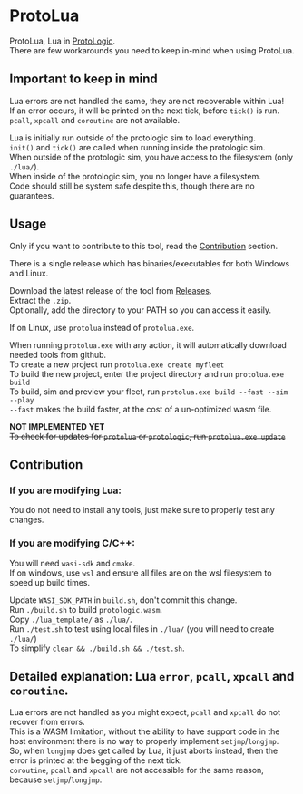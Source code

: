 # ProtoLua
ProtoLua, Lua in [ProtoLogic](https://github.com/Protologic/).  
There are few workarounds you need to keep in-mind when using ProtoLua.  


## Important to keep in mind  
Lua errors are not handled the same, they are not recoverable within Lua!  
If an error occurs, it will be printed on the next tick, before `tick()` is run.  
`pcall`, `xpcall` and `coroutine` are not available.  

Lua is initially run outside of the protologic sim to load everything.  
`init()` and `tick()` are called when running inside the protologic sim.  
When outside of the protologic sim, you have access to the filesystem (only `./lua/`).  
When inside of the protologic sim, you no longer have a filesystem.  
Code should still be system safe despite this, though there are no guarantees.  


## Usage
Only if you want to contribute to this tool, read the [Contribution](#Contribution) section.  

There is a single release which has binaries/executables for both Windows and Linux.  

Download the latest release of the tool from [Releases](https://github.com/Avril112113/protologic-lua/releases).  
Extract the `.zip`.  
Optionally, add the directory to your PATH so you can access it easily.  

If on Linux, use `protolua` instead of `protolua.exe`.  

When running `protolua.exe` with any action, it will automatically download needed tools from github.  
To create a new project run `protolua.exe create myfleet`  
To build the new project, enter the project directory and run `protolua.exe build`  
To build, sim and preview your fleet, run `protolua.exe build --fast --sim --play`  
`--fast` makes the build faster, at the cost of a un-optimized wasm file.  

**NOT IMPLEMENTED YET**  
~~To check for updates for `protolua` or `protologic`, run `protolua.exe update`~~  


## Contribution
### If you are modifying Lua:
You do not need to install any tools, just make sure to properly test any changes.  


### If you are modifying C/C++:  
You will need `wasi-sdk` and `cmake`.  
If on windows, use `wsl` and ensure all files are on the wsl filesystem to speed up build times.  

Update `WASI_SDK_PATH` in `build.sh`, don't commit this change.  
Run `./build.sh` to build `protologic.wasm`.  
Copy `./lua_template/` as `./lua/`.  
Run `./test.sh` to test using local files in `./lua/` (you will need to create `./lua/`)  
To simplify `clear && ./build.sh && ./test.sh`.  


## Detailed explanation: Lua `error`, `pcall`, `xpcall` and `coroutine`.
Lua errors are not handled as you might expect, `pcall` and `xpcall` do not recover from errors.  
This is a WASM limitation, without the ability to have support code in the host environment there is no way to properly implement `setjmp`/`longjmp`.  
So, when `longjmp` does get called by Lua, it just aborts instead, then the error is printed at the begging of the next tick.  
`coroutine`, `pcall` and `xpcall` are not accessible for the same reason, because `setjmp`/`longjmp`.  
